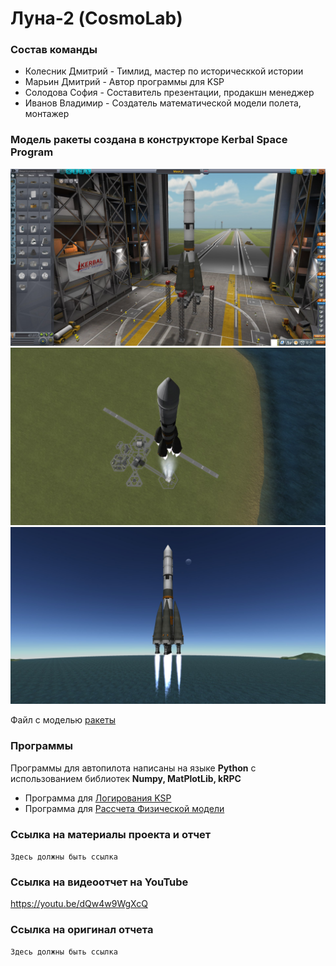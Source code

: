 # Луна-2 (CosmoLab)
### Состав команды
- Колесник Дмитрий - Тимлид, мастер по историческкой истории
- Марьин Дмитрий - Автор программы для KSP
- Солодова София - Составитель презентации, продакшн менеджер
- Иванов Владимир - Создатель математической модели полета, монтажер

### Модель ракеты создана в конструкторе Kerbal Space Program
![image94](images/2.jpg)
![Final1](images/1.jpg)
![Final2](images/3.jpg)

Файл с моделью [ракеты](Duna_spaceship.craft)

### Программы 
Программы для автопилота написаны на языке **Python** с использованием библиотек **Numpy, MatPlotLib, kRPC**
- Программа для [Логирования KSP](Programs/logger.py)
- Программа для [Рассчета Физической модели](Programs/model.py)

### Ссылка на материалы проекта и отчет
```Здесь должны быть ссылка```

### Ссылка на видеоотчет на YouTube
https://youtu.be/dQw4w9WgXcQ

### Ссылка на оригинал отчета
```Здесь должны быть ссылка```
